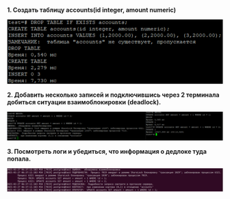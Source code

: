 **1. Создать таблицу accounts(id integer, amount numeric)**

![img.png](img.png)

**2. Добавить несколько записей и подключившись через 2 терминала добиться ситуации взаимоблокировки (deadlock).**

![img_1.png](img_1.png)

**3. Посмотреть логи и убедиться, что информация о дедлоке туда попала.**

![img_2.png](img_2.png)
